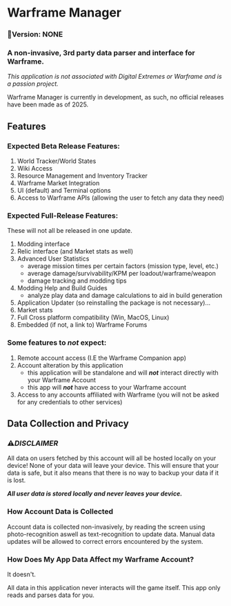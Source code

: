 # Warframe Manager

### :memo:Version: NONE

### A  non-invasive, 3rd party data parser and interface for Warframe.

*This application is not associated with Digital Extremes or Warframe and is a passion project.*

Warframe Manager is currently in development, as such, no official releases have been made as of 2025.

## Features

### Expected Beta Release Features:
    
1. World Tracker/World States
2. Wiki Access
3. Resource Management and Inventory Tracker
4. Warframe Market Integration
5. UI (default) and Terminal options
6. Access to Warframe APIs (allowing the user to fetch any data they need)

### Expected Full-Release Features:

These will not all be released in one update.

1. Modding interface
2. Relic interface (and Market stats as well)
3. Advanced User Statistics
    - average mission times per certain factors (mission type, level, etc.)
    - average damage/survivability/KPM per loadout/warframe/weapon
    - damage tracking and modding tips
4. Modding Help and Build Guides
    -  analyze play data and damage calculations to aid in build generation
5. Application Updater (so reinstalling the package is not necessary)...
6. Market stats
7. Full Cross platform compatibility (Win, MacOS, Linux)
8. Embedded (if not, a link to) Warframe Forums

### Some features to ***not*** expect:
    
1. Remote account access (I.E the Warframe Companion app)
2. Account alteration by this application
     - this application will be standalone and will ***not*** interact directly with your Warframe Account
     - this app will ***not*** have access to your Warframe account
3. Access to any accounts affiliated with Warframe (you will not be asked for any credentials to other services)


## Data Collection and Privacy
    
### :warning:***DISCLAIMER***

All data on users fetched by this account will all be hosted locally on your device! None of your data will leave your device.
This will ensure that your data is safe, but it also means that there is no way to backup your data if it is lost.

***All user data is stored *locally* and *never* leaves your device.***

### How Account Data is Collected

Account data is collected non-invasively, by reading the screen using photo-recognition aswell as text-recognition to update data. Manual data updates will be allowed to correct errors encountered by the system.

### How Does My App Data Affect my Warframe Account?

It doesn't. 

All data in this application never interacts will the game itself. This app only reads and parses data for you.

